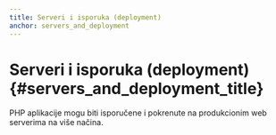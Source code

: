 ```yaml
---
title: Serveri i isporuka (deployment)
anchor: servers_and_deployment
---
```


# Serveri i isporuka (deployment) {#servers_and_deployment_title}

PHP aplikacije mogu biti isporučene i pokrenute na produkcionim web serverima na više načina.
